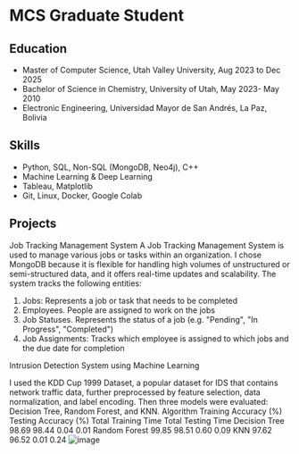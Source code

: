 


# MCS Graduate Student

## Education
- Master of Computer Science, Utah Valley University, Aug 2023 to Dec 2025
- Bachelor of Science in Chemistry, University of Utah, May 2023- May 2010
- Electronic Engineering, Universidad Mayor de San Andrés, La Paz, Bolivia


## Skills

- Python, SQL, Non-SQL (MongoDB, Neo4j), C++
- Machine Learning & Deep Learning
- Tableau, Matplotlib
- Git, Linux, Docker, Google Colab

## Projects
Job Tracking Management System
A Job Tracking Management System is used to manage various jobs or tasks within an organization.  I chose MongoDB because it is flexible for handling high volumes of unstructured or semi-structured data, and it offers real-time updates and scalability.  The system tracks the following entities:

1. Jobs: Represents a job or task that needs to be completed
2. Employees. People are assigned to work on the jobs
3. Job Statuses. Represents the status of a job (e.g. "Pending", "In Progress", "Completed")
4. Job Assignments: Tracks which employee is assigned to which jobs and the due date for completion

Intrusion Detection System using Machine Learning

I used the KDD Cup 1999 Dataset, a popular dataset for IDS that contains network traffic data, further preprocessed by feature selection, data normalization, and label encoding.
Then three models were evaluated:
Decision Tree, Random Forest, and KNN.
Algorithm	Training Accuracy
(%)	Testing Accuracy
(%)	Total Training Time	Total Testing Time
Decision Tree	98.69	98.44	0.04	0.01
Random Forest	99.85	98.51	0.60	0.09
KNN	97.62	96.52	0.01	0.24
![image](https://github.com/user-attachments/assets/cb9b13ac-7223-41c5-ba3b-d31220070e87)




 


